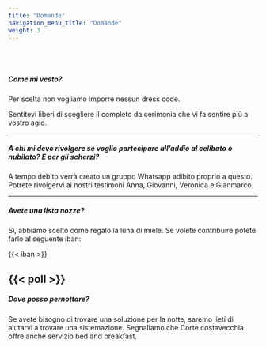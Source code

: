 ```yaml
---
title: "Domande"
navigation_menu_title: "Domande"
weight: 3
---
```

<br/><br/>

##### Come mi vesto?

Per scelta non vogliamo imporre nessun dress code.

Sentitevi liberi di scegliere il completo da cerimonia che vi fa sentire più a vostro agio.

---

##### A chi mi devo rivolgere se voglio partecipare all’addio al celibato o nubilato? E per gli scherzi?
A tempo debito verrà creato un gruppo Whatsapp adibito proprio a questo.
Potrete rivolgervi ai nostri testimoni Anna, Giovanni, Veronica e Gianmarco.

---
##### Avete una lista nozze?
Sì, abbiamo scelto come regalo la luna di miele.
Se volete contribuire potete farlo al seguente iban: 

{{< iban >}}

[//]: # (https://poll.ly/TSx7EdBcKO0FlVlcLXZu/0V3emL3YOS4RTTEwXVaE)

{{< poll >}}
---
##### Dove posso pernottare?
Se avete bisogno di trovare una soluzione per la notte,
saremo lieti di aiutarvi a trovare una sistemazione.
Segnaliamo che Corte costavecchia offre anche servizio bed and breakfast.

